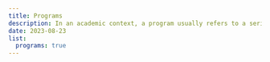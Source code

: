 ```yaml
---
title: Programs
description: In an academic context, a program usually refers to a series of courses that lead to a specific degree or certification 
date: 2023-08-23
list:
  programs: true
---
```



